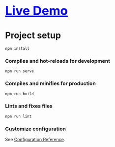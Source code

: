 <a  href="http://oyun.petdefteri.com" style="color:blue;font-weight:bold;font-size:40px;text-decoration:underline;">Live Demo</a>
# Project setup
```
npm install
```

### Compiles and hot-reloads for development
```
npm run serve
```

### Compiles and minifies for production
```
npm run build
```

### Lints and fixes files
```
npm run lint
```

### Customize configuration
See [Configuration Reference](https://cli.vuejs.org/config/).


